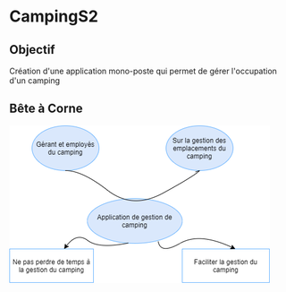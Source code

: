 # CampingS2

## Objectif

Création d'une application mono-poste qui permet de gérer l'occupation d'un camping

## Bête à Corne

![alt text](BeteACorne.png "Bête à Corne")